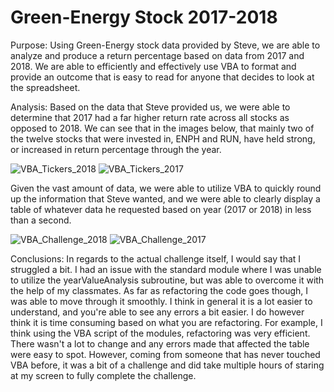 # Green-Energy Stock 2017-2018
Purpose: Using Green-Energy stock data provided by Steve, we are able to analyze and produce a return percentage based on data from 2017 and 2018. We are able to efficiently and effectively use VBA to format and provide an outcome that is easy to read for anyone that decides to look at the spreadsheet.

Analysis: Based on the data that Steve provided us, we were able to determine that 2017 had a far higher return rate across all stocks as opposed to 2018. We can see that in the images below, that mainly two of the twelve stocks that were invested in, ENPH and RUN, have held strong, or increased in return percentage through the year.

![VBA_Tickers_2018](https://user-images.githubusercontent.com/110737061/186325238-9d2680de-52ef-4bb1-af63-0daa6817ddce.png)
![VBA_Tickers_2017](https://user-images.githubusercontent.com/110737061/186325346-ae82dd05-6a34-400f-89a6-40c4af45270c.png)

Given the vast amount of data, we were able to utilize VBA to quickly round up the information that Steve wanted, and we were able to clearly display a table of whatever data he requested based on year (2017 or 2018) in less than a second.

![VBA_Challenge_2018](https://user-images.githubusercontent.com/110737061/186325722-1bd36e6a-f9af-438e-a370-9223073ec492.png)
![VBA_Challenge_2017](https://user-images.githubusercontent.com/110737061/186325726-1380a953-75d8-45fb-813c-cd22449e2eb6.png)

Conclusions: In regards to the actual challenge itself, I would say that I struggled a bit. I had an issue with the standard module where I was unable to utilize the yearValueAnalysis subroutine, but was able to overcome it with the help of my classmates. As far as refactoring the code goes though, I was able to move through it smoothly. I think in general it is a lot easier to understand, and you're able to see any errors a bit easier. I do however think it is time consuming based on what you are refactoring. For example, I think using the VBA script of the modules, refactoring was very efficient. There wasn't a lot to change and any errors made that affected the table were easy to spot. However, coming from someone that has never touched VBA before, it was a bit of a challenge and did take multiple hours of staring at my screen to fully complete the challenge.
